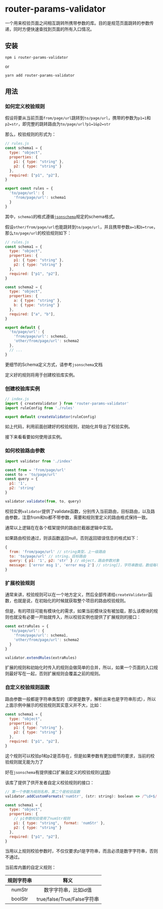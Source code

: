 # router-params-validator

一个用来校验页面之间相互跳转所携带参数的库。目的是规范页面跳转的参数传递，同时方便快速查找到页面的所有入口情况。

## 安装

`npm i router-params-validator`

or

`yarn add router-params-validator`

## 用法

### 如何定义校验规则

假设将要从当前页面`from/page/url`跳转到`to/page/url`，携带的参数为`p1=1`和`p2=str`，即完整的跳转路由为`to/page/url?p1=1&p2=str`

那么，校验规则的形式为：

```js
// rules.js
const schema1 = {
  type: "object",
  properties: {
    p1: { type: "string" },
    p2: { type: "string" }
  },
  required: ["p1", "p2"],
}

export const rules = {
  'to/page/url': {
    'from/page/url': schema1
  }
}
```

其中，`schema1`的格式遵循[`jsonschema`](https://www.npmjs.com/package/jsonschema)规定的schema格式。

假设`other/from/page/url`也能跳转到`to/page/url`，并且携带参数`a=1`和`b=true`，那么`to/page/url`的校验规则如下：

```js
// rules.js
const schema1 = {
  type: "object",
  properties: {
    p1: { type: "string" },
    p2: { type: "string" }
  },
  required: ["p1", "p2"],
}

const schema2 = {
  type: "object",
  properties: {
    a: { type: "string" },
    b: { type: "string" }
  },
  required: ["a", "b"],
}

export default {
  'to/page/url': {
    'from/page/url': schema1,
    'other/from/page/url': schema2
  },
  // ...
}
```

更细节的Schema定义方式，请参考`jsonschema`文档

定义好的规则将用于创建校验库实例。

### 创建校验库实例

```js
// index.js
import { createValidator } from 'router-params-validator'
import ruleConfig from './rules'

export default createValidator(ruleConfig)
```

如上代码，利用前面创建好的校验规则，初始化并导出了校验实例。

接下来看看要如何使用该实例。

### 如何校验路由参数

```js
import validator from './index'

const from = 'from/page/url'
const to = 'to/page/url'
const query = {
  p1: '1',
  p2: 'string'
}

validator.validate(from, to, query)
```

校验实例`validator`提供了validate函数，分别传入当前路由，目标路由，以及路由参数，注意from和to都不带参数，需要和规则里定义的路由格式保持一致。

通常以上逻辑在在各个框架提供的路由拦截器逻辑中实现。

如果路由校验通过，则该函数返回null，否则返回错误信息的格式如下：

```js
{
  from: 'from/page/url' // string类型，上一级路由
  to: 'to/page/url' // string，目标路由
  query: { p1: '1', p2: 'str' } // object，路由参数对象
  message: ['error msg 1', 'error msg 2'] // string[]，字符串数组，数组每项表示一个错误信息
}
```

### 扩展校验规则

通常来讲，校验规则可以在一个地方定义，然后全部传递给`createValidator`函数，也就是说，在初始化的时候就获取整个项目的路由校验规则。

但是，有的项目可能有模块化的需求，如果当前模块没有被加载，那么该模块的规则也就没有必要一开始就传入，所以校验实例也提供了扩展规则的接口：

```js
const extraRules = {
  'to/page/url': {
    'from/page/url': schema1,
    'other/from/page/url': schema2
  }
}

validator.extendRules(extraRules)
```

扩展的规则和初始化时传入的规则会做简单的合并，所以，如果一个页面的入口规则最好写在一起，否则扩展规则会覆盖之前的规则。

### 自定义校验规则函数

路由参数一般都是字符串类型的（即使是数字，解析出来也是字符串形式），所以上面示例中展示的校验规则其实意义并不大，比如：

```js
const schema1 = {
  type: "object",
  properties: {
    p1: { type: "string" },
    p2: { type: "string" }
  },
  required: ["p1", "p2"],
}
```

这个规则可以校验p1和p2是否存在，但是如果参数有更加细节的要求，当前的校验规则就无能为力了

好在`jsonschema`有提供接口扩展自定义的校验规则([详情](https://github.com/tdegrunt/jsonschema#formats))

该库了提供了供开发者自定义校验规则的接口：

```js
// 第一个参数为规则名称，第二个是校验函数
validator.addCustomFormats('numStr', (str: string): boolean => /^\d+$/.test(str))

const schema1 = {
  type: "object",
  properties: {
    // p1参数校验使用了numStr规则
    p1: { type: "string",  format: 'numStr' },
    p2: { type: "string" }
  },
  required: ["p1", "p2"],
}
```

当用以上规则校验参数时，不仅仅要求p1是字符串，而且必须是数字字符串，否则不通过。

当前库内置的自定义规则：

|规则字符串|释义|
|:----:|:----:|
|numStr|数字字符串，比如id值|
|boolStr|true/false/True/False字符串|

